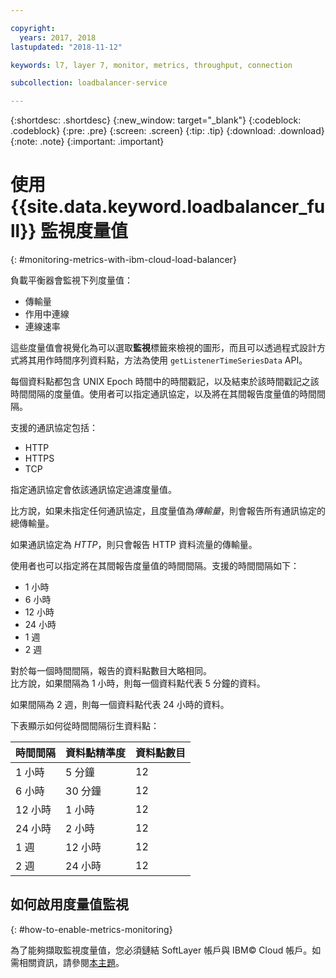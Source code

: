 ```yaml
---

copyright:
  years: 2017, 2018
lastupdated: "2018-11-12"

keywords: l7, layer 7, monitor, metrics, throughput, connection

subcollection: loadbalancer-service

---
```


{:shortdesc: .shortdesc}
{:new_window: target="_blank"}
{:codeblock: .codeblock}
{:pre: .pre}
{:screen: .screen}
{:tip: .tip}
{:download: .download}
{:note: .note}
{:important: .important}

# 使用 {{site.data.keyword.loadbalancer_full}} 監視度量值
{: #monitoring-metrics-with-ibm-cloud-load-balancer}

負載平衡器會監視下列度量值：

* 傳輸量
* 作用中連線
* 連線速率

這些度量值會視覺化為可以選取**監視**標籤來檢視的圖形，而且可以透過程式設計方式將其用作時間序列資料點，方法為使用 `getListenerTimeSeriesData` API。

每個資料點都包含 UNIX Epoch 時間中的時間戳記，以及結束於該時間戳記之該時間間隔的度量值。使用者可以指定通訊協定，以及將在其間報告度量值的時間間隔。

支援的通訊協定包括：

* HTTP
* HTTPS
* TCP

指定通訊協定會依該通訊協定過濾度量值。

比方說，如果未指定任何通訊協定，且度量值為*傳輸量*，則會報告所有通訊協定的總傳輸量。

如果通訊協定為 *HTTP*，則只會報告 HTTP 資料流量的傳輸量。

使用者也可以指定將在其間報告度量值的時間間隔。支援的時間間隔如下：

* 1 小時
* 6 小時
* 12 小時
* 24 小時
* 1 週
* 2 週

對於每一個時間間隔，報告的資料點數目大略相同。  
比方說，如果間隔為 1 小時，則每一個資料點代表 5 分鐘的資料。

如果間隔為 2 週，則每一個資料點代表 24 小時的資料。

下表顯示如何從時間間隔衍生資料點：

| 時間間隔 | 資料點精準度 | 資料點數目 |                                                                                              
| ------------------------------------------ | --------------------------------------------------- | -------------------|
| 1 小時    | 5 分鐘 | 12  |
| 6 小時   | 30 分鐘 | 12 |
| 12 小時  | 1 小時 | 12 |
| 24 小時  | 2 小時 | 12 |
| 1 週    | 12 小時 | 12 |
| 2 週  | 24 小時 | 12 |

## 如何啟用度量值監視
{: #how-to-enable-metrics-monitoring}

為了能夠擷取監視度量值，您必須鏈結 SoftLayer 帳戶與 IBM© Cloud 帳戶。如需相關資訊，請參閱[本主題](/docs/account?topic=account-unifyingaccounts#link_accounts)。
